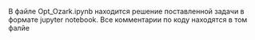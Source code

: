 В файле Opt_Ozark.ipynb находится решение поставленной задачи в формате jupyter notebook. Все комментарии по коду находятся в том фалйе
